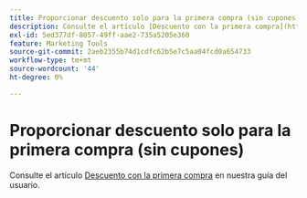 ```yaml
---
title: Proporcionar descuento solo para la primera compra (sin cupones)
description: Consulte el artículo [Descuento con la primera compra](https://experienceleague.adobe.com/es/docs/commerce-admin/marketing/promotions/cart-rules/price-rule-discount-first-purchase) en nuestra guía del usuario.
exl-id: 5ed377df-8057-49ff-aae2-735a5205e360
feature: Marketing Tools
source-git-commit: 2aeb2355b74d1cdfc62b5e7c5aa04fcd0a654733
workflow-type: tm+mt
source-wordcount: '44'
ht-degree: 0%

---
```


# Proporcionar descuento solo para la primera compra (sin cupones)

Consulte el artículo [Descuento con la primera compra](https://experienceleague.adobe.com/es/docs/commerce-admin/marketing/promotions/cart-rules/price-rule-discount-first-purchase) en nuestra guía del usuario.
